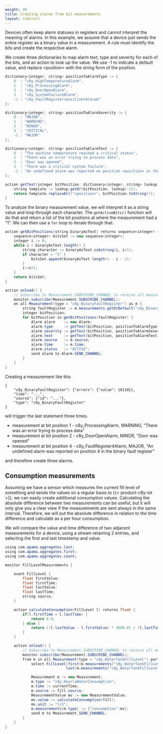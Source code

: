 ```yaml
---
weight: 30
title: Creating alarms from bit measurements
layout: redirect
---
```


Devices often keep alarm statuses in registers and cannot interpret the meaning of alarms. In this example, we assume that a device just sends the entire register as a binary value in a measurement. A rule must identify the bits and create the respective alarm.

We create three dictionaries to map alarm text, type and severity for each of the bits, and an action to look up the value. We use -1 to indicate a default value, and replace &lt;position&gt; with the string form of the position.

```java
dictionary<integer, string> positionToAlarmType := {
	0  : "c8y_HighTemperatureAlarm",
	1  : "c8y_ProcessingAlarm",
	2  : "c8y_DoorOpenAlarm",
	3  : "c8y_SystemFailureAlarm",
	-1 : "c8y_FaultRegister<position>Alaram"
};

dictionary<integer, string> positionToAlarmSeverity := {
	0  : "MAJOR",
	1  : "WARNING",
	2  : "MINOR",
	3  : "CRITICAL",
	-1 : "MAJOR"
};

dictionary<integer, string> positionToAlarmText := {
	0  : "The machine temperature reached a critical status",
	1  : "There was an error trying to process data",
	2  : "Door was opened",
	3  : "There was a critical system failure",
	-1 : "An undefined alarm was reported on position <position> in the binary fault register"
};

action getText(integer bitPosition, dictionary<integer, string> lookup) returns string {
	string template := lookup.getOr(bitPosition, lookup[-1]);
	return template.replaceAll("<position>", bitPosition.toString());
}
```

To analyze the binary measurement value, we will interpret it as a string value and loop through each character. The `getActiveBits()` function will do that and return a list of the bit positions at where the measurement had a "1". We can then use a `for` loop to iterate through that:

```java
action getBitPositions(string binaryAsText) returns sequence<integer> {
	sequence<integer> bitsSet := new sequence<integer>;
	integer i := 0;
	while i < binaryAsText.length() {
		string character := binaryAsText.substring(i, i+1);
		if character = "1" {
			bitsSet.append(binaryAsText.length() - i - 1);
		}
		i:=i+1;
	}
	return bitsSet;
}

action onload() {
	// Subscribe to Measurement.SUBSCRIBE_CHANNEL to receive all measurements
	monitor.subscribe(Measurement.SUBSCRIBE_CHANNEL);
	on all Measurement(type = "c8y_BinaryFaultRegister") as m {
		string faultRegister := m.measurements.getOrDefault("c8y_BinaryFaultRegister").getOrDefault("errors").value.toString();
		integer bitPosition;
		for bitPosition in getBitPositions(faultRegister) {
			Alarm alarm    := new Alarm;
			alarm.type     := getText(bitPosition, positionToAlarmType);
			alarm.severity := getText(bitPosition, positionToAlarmSeverity);
			alarm.text     := getText(bitPosition, positionToAlarmText);
			alarm.source   := m.source;
			alarm.time     := m.time;
			alarm.status   := "ACTIVE";
			send alarm to Alarm.SEND_CHANNEL;
		}
	}
}
```

Creating a measurement like this

	{
		"c8y_BinaryFaultRegister": {"errors": {"value": 10110}},
		"time": "...",
		"source": {"id": "..."},
		"type": "c8y_BinaryFaultRegister"
	}

will trigger the last statement three times.

* measurement at bit position 1 - c8y_ProcessingAlarm, WARNING, "There was an error trying to process data"
* measurement at bit position 2 - c8y_DoorOpenAlarm, MINOR, "Door was opened"
* measurement at bit position 4 - c8y_FaultRegister4Alarm, MAJOR, "An undefined alarm was reported on position 4 in the binary fault register"

and therefore create three alarms.

## Consumption measurements

Assuming we have a sensor which measures the current fill level of something and sends the values on a regular basis to {{< product-c8y-iot >}}, we can easily create additional consumption values. Calculating the absolute difference between two measurements can be useful, but it will only give you a clear view if the measurements are sent always in the same interval. Therefore, we will put the absolute difference in relation to the time difference and calculate as a per hour consumption.

We will compare the value and time difference of two adjacent measurements for a device, using a stream retaining 2 entries, and selecting the first and last timestamp and value.

```java
using com.apama.aggregates.last;
using com.apama.aggregates.first;
using com.apama.aggregates.count;

monitor FillLevelMeasurements {

	event FillLevel {
		float firstValue;
		float firstTime;
		float lastValue;
		float lastTime;
		string source;
	}

	action calculateConsumption(FillLevel l) returns float {
		if(l.firstTime = l.lastTime) {
			return 0.0;
		} else {
			return ((l.lastValue - l.firstValue) * 3600.0) / (l.lastTime - l.firstTime);
		}
	}

	action onload() {
		// Subscribe to Measurement.SUBSCRIBE_CHANNEL to receive all measurements
		monitor.subscribe(Measurement.SUBSCRIBE_CHANNEL);	
		from m in all Measurement(type = "c8y_WaterTankFillLevel") partition by m.source retain 2 group by m.source having count() = 2
			select FillLevel(first(m.measurements["c8y_WaterTankFillLevel"]["level"].value), first(m.time), 
							last(m.measurements["c8y_WaterTankFillLevel"]["level"].value), last(m.time), m.source) as fill {

			Measurement m := new Measurement;
			m.type := "c8y_HourlyWaterConsumption";
			m.time := currentTime;
			m.source := fill.source;
			MeasurementValue mv := new MeasurementValue;
			mv.value := calculateConsumption(fill);
			mv.unit := "l/h";
			m.measurements[m.type] := {"consumption":mv};
			send m to Measurement.SEND_CHANNEL;
		}
	}
}
```

